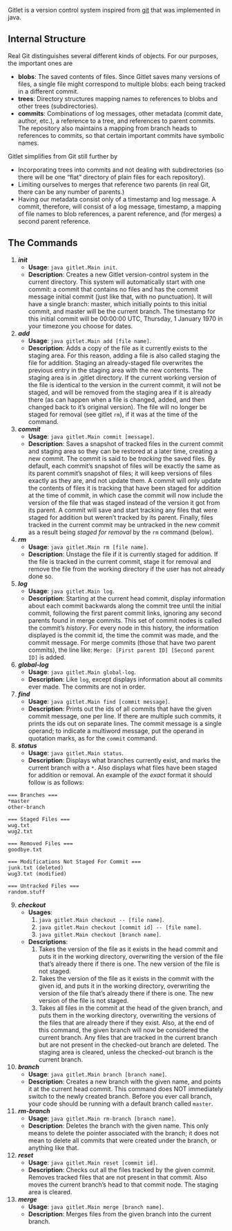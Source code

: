 Gitlet is a version control system inspired from [git](https://git-scm.com/) that was implemented in java.
## Internal Structure
Real Git distinguishes several different kinds of objects. For our purposes, the important ones are

- **blobs**: The saved contents of files. Since Gitlet saves many versions of files, a single file might correspond to multiple blobs: each being tracked in a different commit.
- **trees**: Directory structures mapping names to references to blobs and other trees (subdirectories).
- **commits**: Combinations of log messages, other metadata (commit date, author, etc.), a reference to a tree, and references to parent commits. The repository also maintains a mapping from branch heads to references to commits, so that certain important commits have symbolic names. 

Gitlet simplifies from Git still further by

- Incorporating trees into commits and not dealing with subdirectories (so there will be one “flat” directory of plain files for each repository).
- Limiting ourselves to merges that reference two parents (in real Git, there can be any number of parents.)
- Having our metadata consist only of a timestamp and log message. A commit, therefore, will consist of a log message, timestamp, a mapping of file names to blob references, a parent reference, and (for merges) a second parent reference.

## The Commands
1. **_init_** 
	- **Usage**: `java gitlet.Main init`.
	- **Description**: Creates a new Gitlet version-control system in the current directory. This system will automatically start with one commit: a commit that contains no files and has the commit message initial commit (just like that, with no punctuation). It will have a single branch: master, which initially points to this initial commit, and master will be the current branch. The timestamp for this initial commit will be 00:00:00 UTC, Thursday, 1 January 1970 in your timezone you choose for dates.
2. **_add_**
	- **Usage**: `java gitlet.Main add [file name]`.
	- **Description**: Adds a copy of the file as it currently exists to the staging area. For this reason, adding a file is also called staging the file for addition. Staging an already-staged file overwrites the previous entry in the staging area with the new contents. The staging area is in .gitlet directory. If the current working version of the file is identical to the version in the current commit, it will not be staged, and will be removed from the staging area if it is already there (as can happen when a file is changed, added, and then changed back to it’s original version). The file will no longer be staged for removal (see gitlet `rm`), if it was at the time of the command.
3. **_commit_**
	- **Usage**: `java gitlet.Main commit [message]`.
	- **Description**: Saves a snapshot of tracked files in the current commit and staging area so they can be restored at a later time, creating a new commit. The commit is said to be _tracking_ the saved files. By default, each commit’s snapshot of files will be exactly the same as its parent commit’s snapshot of files; it will keep versions of files exactly as they are, and not update them. A commit will only update the contents of files it is tracking that have been staged for addition at the time of commit, in which case the commit will now include the version of the file that was staged instead of the version it got from its parent. A commit will save and start tracking any files that were staged for addition but weren’t tracked by its parent. Finally, files tracked in the current commit may be untracked in the new commit as a result being _staged for removal_ by the `rm` command (below).
4. **_rm_**
	- **Usage**: `java gitlet.Main rm [file name]`.
	- **Description**: Unstage the file if it is currently staged for addition. If the file is tracked in the current commit, stage it for removal and remove the file from the working directory if the user has not already done so.
5. **_log_**
	- **Usage**: `java gitlet.Main log`.
	- **Description**: Starting at the current head commit, display information about each commit backwards along the commit tree until the initial commit, following the first parent commit links, ignoring any second parents found in merge commits. This set of commit nodes is called the commit’s _history_. For every node in this history, the information displayed is the commit id, the time the commit was made, and the commit message. For merge commits (those that have two parent commits), the line like: `Merge: [First parent ID] [Second parent ID]` is added.
6. **_global-log_**
	- **Usage**: `java gitlet.Main global-log`.
	- **Description**: Like `log`, except displays information about all commits ever made. The commits are not in order.
7. **_find_**
	- **Usage**: `java gitlet.Main find [commit message]`.
	- **Description**: Prints out the ids of all commits that have the given commit message, one per line. If there are multiple such commits, it prints the ids out on separate lines. The commit message is a single operand; to indicate a multiword message, put the operand in quotation marks, as for the `commit` command.
8. **_status_**
	- **Usage**: `java gitlet.Main status`.
	- **Description**: Displays what branches currently exist, and marks the current branch with a `*`. Also displays what files have been staged for addition or removal. An example of the _exact_ format it should follow is as follows:
```
=== Branches ===
*master
other-branch
  
=== Staged Files ===
wug.txt
wug2.txt
  
=== Removed Files ===
goodbye.txt
  
=== Modifications Not Staged For Commit ===
junk.txt (deleted)
wug3.txt (modified)
  
=== Untracked Files ===
random.stuff
```

9. **_checkout_**
	- **Usages**:
		1. `java gitlet.Main checkout -- [file name]`.
        2. `java gitlet.Main checkout [commit id] -- [file name]`.
        3. `java gitlet.Main checkout [branch name]`.
    - **Descriptions**:
	    1. Takes the version of the file as it exists in the head commit and puts it in the working directory, overwriting the version of the file that’s already there if there is one. The new version of the file is not staged.
	    2. Takes the version of the file as it exists in the commit with the given id, and puts it in the working directory, overwriting the version of the file that’s already there if there is one. The new version of the file is not staged.
	    3. Takes all files in the commit at the head of the given branch, and puts them in the working directory, overwriting the versions of the files that are already there if they exist. Also, at the end of this command, the given branch will now be considered the current branch. Any files that are tracked in the current branch but are not present in the checked-out branch are deleted. The staging area is cleared, unless the checked-out branch is the current branch.
10. **_branch_**
	- **Usage**: `java gitlet.Main branch [branch name]`. 
	- **Description**: Creates a new branch with the given name, and points it at the current head commit. This command does NOT immediately switch to the newly created branch. Before you ever call branch, your code should be running with a default branch called `master`.
11. **_rm-branch_**
	- **Usage**: `java gitlet.Main rm-branch [branch name]`.
	- **Description**: Deletes the branch with the given name. This only means to delete the pointer associated with the branch; it does not mean to delete all commits that were created under the branch, or anything like that.
12. **_reset_**
	- **Usage**: `java gitlet.Main reset [commit id]`.
	- **Description**: Checks out all the files tracked by the given commit. Removes tracked files that are not present in that commit. Also moves the current branch’s head to that commit node. The staging area is cleared.
13. **_merge_**
	- **Usage**: `java gitlet.Main merge [branch name]`.
	- **Description**: Merges files from the given branch into the current branch.